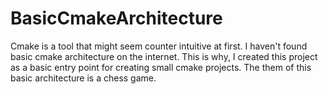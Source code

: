 # BasicCmakeArchitecture

Cmake is a tool that might seem counter intuitive at first. I haven't found basic cmake architecture on the internet. This is why, I created this project as a basic entry point for creating small cmake projects. The them of this basic architecture is a chess game.
